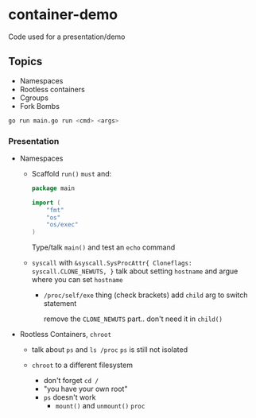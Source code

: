# container-demo
Code used for a presentation/demo

## Topics

- Namespaces
- Rootless containers
- Cgroups
- Fork Bombs

```bash
go run main.go run <cmd> <args>
```

### Presentation
- Namespaces
    - Scaffold `run()` `must` and:

        ```go
        package main

        import (
            "fmt"
            "os"
            "os/exec"
        )
        ```

        Type/talk `main()` and test an `echo` command

    - `syscall` with `&syscall.SysProcAttr{ Cloneflags: syscall.CLONE_NEWUTS, }`
        talk about setting `hostname` and argue where you can set `hostname`

        - `/proc/self/exe` thing (check brackets)
            add `child` arg to switch statement

            remove the `CLONE_NEWUTS` part.. don't need it in `child()`

- Rootless Containers, `chroot`
    - talk about `ps` and `ls /proc`
        `ps` is still not isolated

    - `chroot` to a different filesystem
        - don't forget `cd /`
        - "you have your own root"
        - `ps` doesn't work
            - `mount()` and `unmount()` `proc`